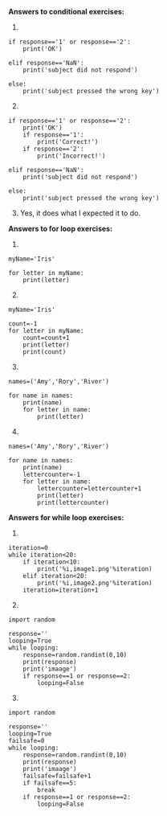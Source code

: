 **Answers to conditional exercises:**  

1.

    if response=='1' or response=='2':
        print('OK')

    elif response=='NaN':
        print('subject did not respond')

    else:
        print('subject pressed the wrong key')

2.

    if response=='1' or response=='2':
        print('OK')
        if response=='1':
            print('Correct!')
        if response=='2':
            print('Incorrect!')
        
    elif response=='NaN':
        print('subject did not respond')  

    else:
        print('subject pressed the wrong key')

3. Yes, it does what I expected it to do. 

  
  

**Answers to for loop exercises:**

1. 

    myName='Iris'

    for letter in myName:
        print(letter)

2. 

    myName='Iris'

    count=-1
    for letter in myName:
        count=count+1
        print(letter)
        print(count)
 
3. 

    names=('Amy','Rory','River')

    for name in names:
        print(name)
        for letter in name:
            print(letter)

4.

    names=('Amy','Rory','River')

    for name in names:
        print(name)
        lettercounter=-1
        for letter in name:
            lettercounter=lettercounter+1
            print(letter)
            print(lettercounter)
        
       
   
   
**Answers for while loop exercises:**

1. 

    iteration=0
    while iteration<20:
        if iteration<10:
            print('%i,image1.png'%iteration)
        elif iteration<20:
            print('%i,image2.png'%iteration)
        iteration=iteration+1
    
2. 

    import random

    response=''
    looping=True
    while looping:
        response=random.randint(0,10)
        print(response)
        print('imaage')
        if response==1 or response==2:
            looping=False 
        
3.

    import random

    response=''
    looping=True
    failsafe=0
    while looping:
        response=random.randint(0,10)
        print(response)
        print('imaage')
        failsafe=failsafe+1
        if failsafe==5:
            break
        if response==1 or response==2:
            looping=False 

